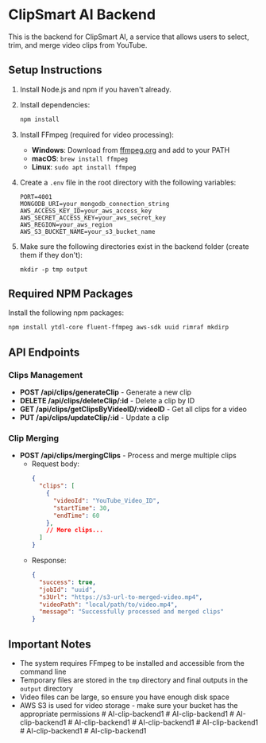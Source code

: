 # ClipSmart AI Backend

This is the backend for ClipSmart AI, a service that allows users to select, trim, and merge video clips from YouTube.

## Setup Instructions

1. Install Node.js and npm if you haven't already.
2. Install dependencies:
   ```bash
   npm install
   ```

3. Install FFmpeg (required for video processing):
   - **Windows**: Download from [ffmpeg.org](https://ffmpeg.org/download.html) and add to your PATH
   - **macOS**: `brew install ffmpeg`
   - **Linux**: `sudo apt install ffmpeg`

4. Create a `.env` file in the root directory with the following variables:
   ```
   PORT=4001
   MONGODB_URI=your_mongodb_connection_string
   AWS_ACCESS_KEY_ID=your_aws_access_key
   AWS_SECRET_ACCESS_KEY=your_aws_secret_key
   AWS_REGION=your_aws_region
   AWS_S3_BUCKET_NAME=your_s3_bucket_name
   ```

5. Make sure the following directories exist in the backend folder (create them if they don't):
   ```
   mkdir -p tmp output
   ```

## Required NPM Packages

Install the following npm packages:
```bash
npm install ytdl-core fluent-ffmpeg aws-sdk uuid rimraf mkdirp
```

## API Endpoints

### Clips Management

- **POST /api/clips/generateClip** - Generate a new clip
- **DELETE /api/clips/deleteClip/:id** - Delete a clip by ID
- **GET /api/clips/getClipsByVideoID/:videoID** - Get all clips for a video
- **PUT /api/clips/updateClip/:id** - Update a clip

### Clip Merging

- **POST /api/clips/mergingClips** - Process and merge multiple clips
  - Request body:
    ```json
    {
      "clips": [
        {
          "videoId": "YouTube_Video_ID",
          "startTime": 30,
          "endTime": 60
        },
        // More clips...
      ]
    }
    ```
  - Response:
    ```json
    {
      "success": true,
      "jobId": "uuid",
      "s3Url": "https://s3-url-to-merged-video.mp4",
      "videoPath": "local/path/to/video.mp4",
      "message": "Successfully processed and merged clips"
    }
    ```

## Important Notes

- The system requires FFmpeg to be installed and accessible from the command line
- Temporary files are stored in the `tmp` directory and final outputs in the `output` directory
- Video files can be large, so ensure you have enough disk space
- AWS S3 is used for video storage - make sure your bucket has the appropriate permissions #   A I - c l i p - b a c k e n d 1  
 #   A I - c l i p - b a c k e n d 1  
 #   A I - c l i p - b a c k e n d 1  
 #   A I - c l i p - b a c k e n d 1  
 #   A I - c l i p - b a c k e n d 1  
 #   A I - c l i p - b a c k e n d 1  
 #   A I - c l i p - b a c k e n d 1  
 #   A I - c l i p - b a c k e n d 1  
 